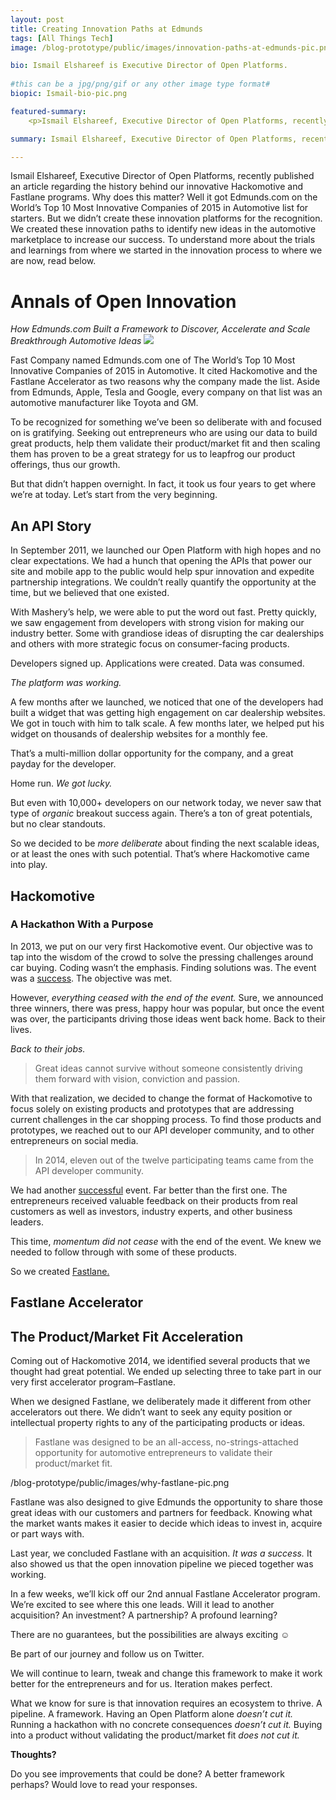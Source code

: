 ```yaml
---
layout: post
title: Creating Innovation Paths at Edmunds
tags: [All Things Tech]
image: /blog-prototype/public/images/innovation-paths-at-edmunds-pic.png

bio: Ismail Elshareef is Executive Director of Open Platforms.
 
#this can be a jpg/png/gif or any other image type format#
biopic: Ismail-bio-pic.png

featured-summary:
    <p>Ismail Elshareef, Executive Director of Open Platforms, recently published an article regarding the history behind our innovative Hackomotive and Fastlane programs. Why does this matter? Well it got Edmunds.com on the World's Top 10 Most Innovative Companies of 2015 in Automotive list for starters. But we didn't create these innovation platforms for the recognition. We created these innovation paths to identify new ideas in the automotive marketplace to increase our success. To understand more about the trials and learnings from where we started in the innovation process to where we are now, read below.</p>

summary: Ismail Elshareef, Executive Director of Open Platforms, recently pInnublished an article regarding the history behind our innovative Hackomotive and Fastlane programs. Why does this matter? Well it got Edmunds.com on the World's Top 10 Most Innovative Companies of 2015 in Automotive list for starters.

---
```


Ismail Elshareef, Executive Director of Open Platforms, recently published an article regarding the history behind our innovative Hackomotive and Fastlane programs. Why does this matter? Well it got Edmunds.com on the World’s Top 10 Most Innovative Companies of 2015 in Automotive list for starters. But we didn’t create these innovation platforms for the recognition. We created these innovation paths to identify new ideas in the automotive marketplace to increase our success. To understand more about the trials and learnings from where we started in the innovation process to where we are now, read below.


<h1 class="question-heading">Annals of Open Innovation</h1> 
<i>How Edmunds.com Built a Framework to Discover, Accelerate and Scale Breakthrough Automotive Ideas</i>

<img src="{{site.baseimagesurl}}/innovation-paths-at-edmunds-pic.png"/>

Fast Company named Edmunds.com one of The World’s Top 10 Most Innovative Companies of 2015 in Automotive. It cited Hackomotive and the Fastlane Accelerator as two reasons why the company made the list. Aside from Edmunds, Apple, Tesla and Google, every company on that list was an automotive manufacturer like Toyota and GM.

To be recognized for something we’ve been so deliberate with and focused on is gratifying. Seeking out entrepreneurs who are using our data to build great products, help them validate their product/market fit and then scaling them has proven to be a great strategy for us to leapfrog our product offerings, thus our growth.

But that didn’t happen overnight. In fact, it took us four years to get where we’re at today.
Let’s start from the very beginning.

<h2 class="question-heading">An API Story</h2>
In September 2011, we launched our Open Platform with high hopes and no clear expectations. We had a hunch that opening the APIs that power our site and mobile app to the public would help spur innovation and expedite partnership integrations. We couldn’t really quantify the opportunity at the time, but we believed that one existed.

With Mashery’s help, we were able to put the word out fast. Pretty quickly, we saw engagement from developers with strong vision for making our industry better. Some with grandiose ideas of disrupting the car dealerships and others with more strategic focus on consumer-facing products.

Developers signed up. Applications were created. Data was consumed.

<i>The platform was working.</i>

A few months after we launched, we noticed that one of the developers had built a widget that was getting high engagement on car dealership websites. We got in touch with him to talk scale. A few months later, we helped put his widget on thousands of dealership websites for a monthly fee.

That’s a multi-million dollar opportunity for the company, and a great payday for the developer.

Home run. <i>We got lucky.</i>

But even with 10,000+ developers on our network today, we never saw that type of <i>organic</i> breakout success again. There’s a ton of great potentials, but no clear standouts.

So we decided to be <i>more deliberate</i> about finding the next scalable ideas, or at least the ones with such potential. That’s where Hackomotive came into play.

<h2 class="question-heading">Hackomotive</h2>

### A Hackathon With a Purpose


In 2013, we put on our very first Hackomotive event. Our objective was to tap into the wisdom of the crowd to solve the pressing challenges around car buying. Coding wasn’t the emphasis. Finding solutions was.
The event was a <u>success</u>. The objective was met.

However, <i>everything ceased with the end of the event.</i> Sure, we announced three winners, there was press, happy hour was popular, but once the event was over, the participants driving those ideas went back home. Back to their lives.

<i>Back to their jobs.</i>

> Great ideas cannot survive without someone consistently driving them forward with vision, conviction and passion.

With that realization, we decided to change the format of Hackomotive to focus solely on existing products and prototypes that are addressing current challenges in the car shopping process. To find those products and prototypes, we reached out to our API developer community, and to other entrepreneurs on social media.

> In 2014, eleven out of the twelve participating teams came from the API developer community.

We had another <u>successful</u> event. Far better than the first one. The entrepreneurs received valuable feedback on their products from real customers as well as investors, industry experts, and other business leaders.

This time, <i>momentum did not cease</i> with the end of the event. We knew we needed to follow through with some of these products.

So we created <u>Fastlane.</u>

<h2 class="question-heading">Fastlane Accelerator</h2>

## The Product/Market Fit Acceleration

Coming out of Hackomotive 2014, we identified several products that we thought had great potential. We ended up selecting three to take part in our very first accelerator program–Fastlane.

When we designed Fastlane, we deliberately made it different from other accelerators out there. We didn’t want to seek any equity position or intellectual property rights to any of the participating products or ideas.

> Fastlane was designed to be an all-access, no-strings-attached opportunity for automotive entrepreneurs to validate their product/market fit.

/blog-prototype/public/images/why-fastlane-pic.png

Fastlane was also designed to give Edmunds the opportunity to share those great ideas with our customers and partners for feedback. Knowing what the market wants makes it easier to decide which ideas to invest in, acquire or part ways with.

Last year, we concluded Fastlane with an acquisition. <i>It was a success.</i>  It also showed us that the open innovation pipeline we pieced together was working.

In a few weeks, we’ll kick off our 2nd annual Fastlane Accelerator program. We’re excited to see where this one leads. Will it lead to another acquisition? An investment? A partnership? A profound learning?

There are no guarantees, but the possibilities are always exciting ☺

Be part of our journey and follow us on Twitter.

We will continue to learn, tweak and change this framework to make it work better for the entrepreneurs and for us.
Iteration makes perfect.

What we know for sure is that innovation requires an ecosystem to thrive. A pipeline. A framework. Having an Open Platform alone <i>doesn’t cut it.</i>  Running a hackathon with no concrete consequences <i>doesn’t cut it.</i>  Buying into a product without validating the product/market fit <i>does not cut it.</i>

<b>Thoughts?</b>

Do you see improvements that could be done? A better framework perhaps? Would love to read your responses.

